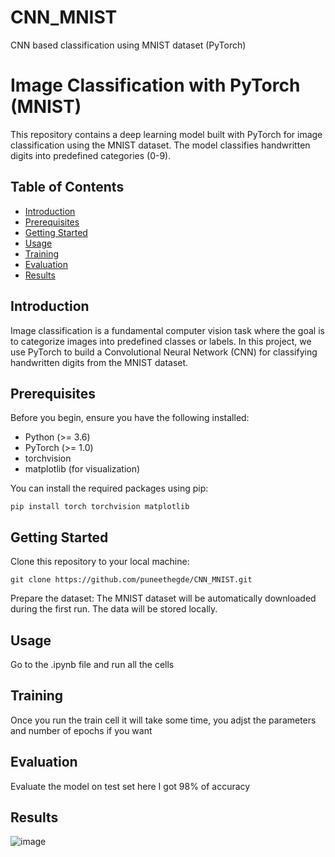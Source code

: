 # CNN_MNIST
CNN based classification using MNIST dataset (PyTorch)
# Image Classification with PyTorch (MNIST)

This repository contains a deep learning model built with PyTorch for image classification using the MNIST dataset. The model classifies handwritten digits into predefined categories (0-9).

## Table of Contents

- [Introduction](#introduction)
- [Prerequisites](#prerequisites)
- [Getting Started](#getting-started)
- [Usage](#usage)
- [Training](#training)
- [Evaluation](#evaluation)
- [Results](#results)



## Introduction

Image classification is a fundamental computer vision task where the goal is to categorize images into predefined classes or labels. In this project, we use PyTorch to build a Convolutional Neural Network (CNN) for classifying handwritten digits from the MNIST dataset.

## Prerequisites

Before you begin, ensure you have the following installed:

- Python (>= 3.6)
- PyTorch (>= 1.0)
- torchvision
- matplotlib (for visualization)

You can install the required packages using pip:

```shell
pip install torch torchvision matplotlib
```

## Getting Started

Clone this repository to your local machine:
```shell
git clone https://github.com/puneethegde/CNN_MNIST.git
```
Prepare the dataset: The MNIST dataset will be automatically downloaded during the first run. The data will be stored locally.

## Usage
Go to the .ipynb file and run all the cells

## Training
Once you run the train cell it will take some time, you adjst the parameters and number of epochs if you want

## Evaluation
Evaluate the model on test set here I got 98% of accuracy

## Results 
![image](https://github.com/puneethegde/CNN_MNIST/assets/88820961/d3aaa806-01e6-42c2-a947-eee4f09f2de7)
